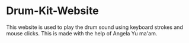 # Drum-Kit-Website
This website is used to play the drum sound using keyboard strokes and mouse clicks. This is made with the help of Angela Yu ma'am.
